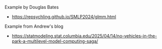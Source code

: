 Example by Douglas Bates

* https://repsychling.github.io/SMLP2024/glmm.html

Example from Andrew's blog

* https://statmodeling.stat.columbia.edu/2025/04/14/no-vehicles-in-the-park-a-multilevel-model-computing-saga/

